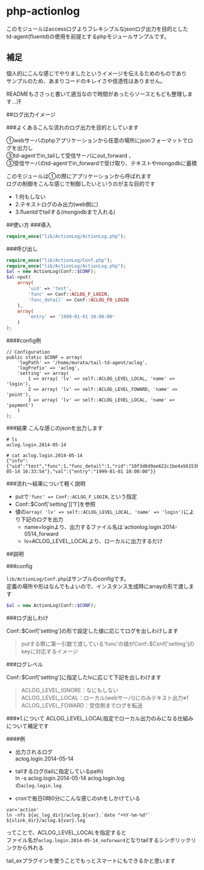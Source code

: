 php-actionlog
=============
このモジュールはaccessログよりフレキシブルなjsonログ出力を目的とした  
td-agent(fluentd)の使用を前提とするphpモジュールサンプルです。  

## 補足
個人的にこんな感じでやりましたというイメージを伝えるためのものであり  
サンプルのため、あまりコードのキレイさや信憑性はありません。  

READMEもささっと書いて適当なので時間があったらソースともども整理します...汗

##ログ出力イメージ

###よくあるこんな流れのログ出力を目的としています  

①webサーバのphpアプリケーションから任意の場所にjsonフォーマットでログを出力し  
③td-agentでin_tailして受信サーバにout_forward  、  
③受信サーバのtd-agentでin_forwardで受け取り、テキストやmongodbに蓄積  

このモジュールは①の際にアプリケーションから呼ばれます  
ログの制御をこんな感じで制御したいというのが主な目的です
* 1.何もしない  
* 2.テキストログのみ出力(web側に)  
* 3.fluentdでtailする(mongodbまで入れる)  

##使い方
###導入
```php
require_once("lib/ActionLog/ActionLog.php");
```

###呼び出し
```php
require_once("lib/ActionLog/Conf.php");
require_once("lib/ActionLog/ActionLog.php");
$al = new ActionLog(Conf::$CONF);
$al->put(
	array(
		'uid' => 'test',
		'func' => Conf::ACLOG_F_LOGIN,
		'func_detail' => Conf::ACLOG_FD_LOGIN
	),
	array(
		'entry' => '1999-01-01 10:00:00'
	)
);
```

####config例
```
// Configuration
public static $CONF = array(
	'logPath' => '/home/murata/tail-td-agent/aclog',
	'logPrefix' => 'aclog',
	'setting' => array(
		1 => array( 'lv' => self::ACLOG_LEVEL_LOCAL, 'name' => 'login'),
		2 => array( 'lv' => self::ACLOG_LEVEL_FOWARD, 'name' => 'point'),
		3 => array( 'lv' => self::ACLOG_LEVEL_LOCAL, 'name' => 'payment')
	)
);
```

###結果
こんな感じのjsonを出力します
```
# ls
aclog.login.2014-05-14

# cat aclog.login.2014-05-14
{"info":{"uid":"test","func":1,"func_detail":1,"rid":"10f3d8d9ae622c1be4a56153bf6700ea","pid":28760,"hn":"is1.paq.to","ts":"2014-05-14 16:33:54"},"val":{"entry":"1999-01-01 10:00:00"}}
```

###流れ～結果について軽く説明
* putで`'func' => Conf::ACLOG_F_LOGIN,`という指定
* Conf::$Conf['setting']['1']を参照
* 値の`array( 'lv' => self::ACLOG_LEVEL_LOCAL, 'name' => 'login')`により下記のログを出力
    * name=loginより、出力するファイル名は`actionlog.login.2014-0514_forward
    * lv=ACLOG_LEVEL_LOCALより、ローカルに出力するだけ


##説明

###config  

`lib/ActionLog/Conf.php`はサンプルのconfigです。   
定義の場所や形はなんでもよいので、インスタンス生成時にarrayの形で渡します  
```php
$al = new ActionLog(Conf::$CONF);
```

###ログ出しわけ  

Conf::$Conf['setting']の形で設定した値に応じてログを出しわけします  
>putする際に第一引数で渡している'func'の値がConf::$Conf['setting']のkeyに対応するイメージ  

###ログレベル  

Conf::$Conf['setting']に指定したlvに応じて下記を出しわけます

>ACLOG_LEVEL_IGNORE：なにもしない  
>ACLOG_LEVEL_LOCAL：ローカル(webサーバ)にのみテキスト出力※1  
>ACLOG_LEVEL_FOWARD：受信側までログを転送  


###※1.について
ACLOG_LEVEL_LOCAL指定でローカル出力のみになる仕組みについて補足です

####例
* 出力されるログ  
aclog.login.2014-05-14  

* tailするログ(tailに指定しているpath)  
ln -s aclog.login.2014-05-14 aclog.login.log   
の`aclog.login.log`  

* cronで毎日0時0分にこんな感じのshをしかけている
```
var='action'
ln -nfs ${ac_log_dir}/aclog.${var}.`date "+%Y-%m-%d"` ${slink_dir}/aclog.${var}.log
```

ってことで、ACLOG_LEVEL_LOCALを指定すると  
ファイル名が`aclog.login.2014-05-14_noforward`となりtailするシンボリックリンクから外れる  

tail_exプラグインを使うことでもっとスマートにもできるかと思います





